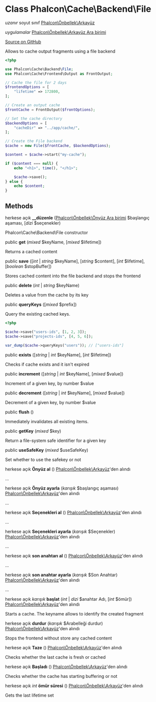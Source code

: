 # Class **Phalcon\\Cache\\Backend\\File**

*uzanır* soyut sınıf [Phalcon\Önbellek\Arkayüz](/en/3.2/api/Phalcon_Cache_Backend)

*uygulamalar* [Phalcon\Önbellek\Arkayüz Ara birimi](/en/3.2/api/Phalcon_Cache_BackendInterface)

<a href="https://github.com/phalcon/cphalcon/blob/master/phalcon/cache/backend/file.zep" class="btn btn-default btn-sm">Source on GitHub</a>

Allows to cache output fragments using a file backend

```php
<?php

use Phalcon\Cache\Backend\File;
use Phalcon\Cache\Frontend\Output as FrontOutput;

// Cache the file for 2 days
$frontendOptions = [
    "lifetime" => 172800,
];

// Create an output cache
$frontCache = FrontOutput($frontOptions);

// Set the cache directory
$backendOptions = [
    "cacheDir" => "../app/cache/",
];

// Create the File backend
$cache = new File($frontCache, $backendOptions);

$content = $cache->start("my-cache");

if ($content === null) {
    echo "<h1>", time(), "</h1>";

    $cache->save();
} else {
    echo $content;
}

```

## Methods

herkese açık **__düzenle** ([Phalcon\Önbellek\Önyüz Ara birimi](/en/3.2/api/Phalcon_Cache_FrontendInterface) $başlangıç aşaması, [*dizi* $seçenekler)

Phalcon\\Cache\\Backend\\File constructor

public **get** (*mixed* $keyName, [*mixed* $lifetime])

Returns a cached content

public **save** ([*int* | *string* $keyName], [*string* $content], [*int* $lifetime], [*boolean* $stopBuffer])

Stores cached content into the file backend and stops the frontend

public **delete** (*int* | *string* $keyName)

Deletes a value from the cache by its key

public **queryKeys** ([*mixed* $prefix])

Query the existing cached keys.

```php
<?php

$cache->save("users-ids", [1, 2, 3]);
$cache->save("projects-ids", [4, 5, 6]);

var_dump($cache->queryKeys("users")); // ["users-ids"]

```

public **exists** ([*string* | *int* $keyName], [*int* $lifetime])

Checks if cache exists and it isn't expired

public **increment** ([*string* | *int* $keyName], [*mixed* $value])

Increment of a given key, by number $value

public **decrement** ([*string* | *int* $keyName], [*mixed* $value])

Decrement of a given key, by number $value

public **flush** ()

Immediately invalidates all existing items.

public **getKey** (*mixed* $key)

Return a file-system safe identifier for a given key

public **useSafeKey** (*mixed* $useSafeKey)

Set whether to use the safekey or not

herkese açık **Önyüz al** () [Phalcon\Önbellek\Arkayüz](/en/3.2/api/Phalcon_Cache_Backend)'den alındı

...

herkese açık **Önyüz ayarla** (*karışık* $başlangıç aşaması) [Phalcon\Önbellek\Arkayüz](/en/3.2/api/Phalcon_Cache_Backend)'den alındı

...

herkese açık **Seçenekleri al** () [Phalcon\Önbellek\Arkayüz](/en/3.2/api/Phalcon_Cache_Backend)'den alındı

...

herkese açık **Seçenekleri ayarla** (*karışık* $Seçenekler) [Phalcon\Önbellek\Arkayüz](/en/3.2/api/Phalcon_Cache_Backend)'den alındı

...

herkese açık **son anahtarı al** () [Phalcon\Önbellek\Arkayüz](/en/3.2/api/Phalcon_Cache_Backend)'den alındı

...

herkese açık **son anahtar ayarla** (*karışık* $Son Anahtar) [Phalcon\Önbellek\Arkayüz](/en/3.2/api/Phalcon_Cache_Backend)'den alındı

...

herkese açık *karışık* **başlat** (*int* | *dizi* $anahtar Adı, [*int* $ömür]) [Phalcon\Önbellek\Arkayüz](/en/3.2/api/Phalcon_Cache_Backend)'den alındı

Starts a cache. The keyname allows to identify the created fragment

herkese açık **durdur** (*karışık* $Arabelleği durdur) [Phalcon\Önbellek\Arkayüz](/en/3.2/api/Phalcon_Cache_Backend)'den alındı

Stops the frontend without store any cached content

herkese açık **Taze** () [Phalcon\Önbellek\Arkayüz](/en/3.2/api/Phalcon_Cache_Backend)'den alındı

Checks whether the last cache is fresh or cached

herkese açık **Başladı** () [Phalcon\Önbellek\Arkayüz](/en/3.2/api/Phalcon_Cache_Backend)'den alındı

Checks whether the cache has starting buffering or not

herkese açık *int* **ömür süresi** () [Phalcon\Önbellek\Arkayüz](/en/3.2/api/Phalcon_Cache_Backend)'den alındı

Gets the last lifetime set